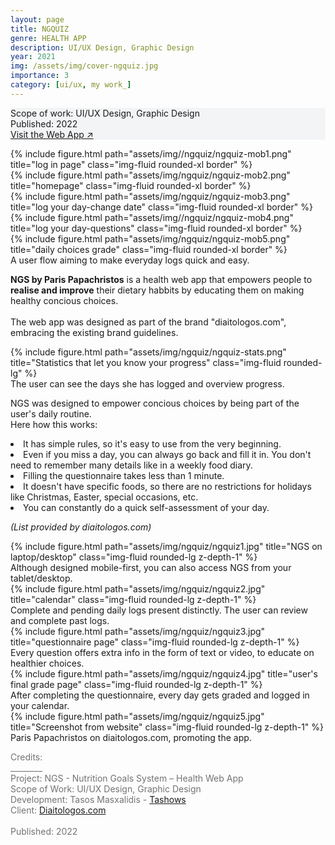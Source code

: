 ```yaml
---
layout: page
title: NGQUIZ 
genre: HEALTH APP
description: UI/UX Design, Graphic Design
year: 2021
img: /assets/img/cover-ngquiz.jpg
importance: 3
category: [ui/ux, my work_]
---
```


<div class="px-3 pt-3 pb-1 mb-3 rounded" style="background-color: rgba(43, 86, 127, .05);">
    <p>
    Scope of work: UI/UX Design, Graphic Design<br>
    Published: 2022<br>
    <a href="https://myngs.gr/papachristos/">Visit the Web App ↗</a>
    </p>
 </div>

<div class="row justify-content-center">
    <div class="col-6 col-sm mt-3 mt-md-0">
        {% include figure.html path="assets/img//ngquiz/ngquiz-mob1.png" title="log in page" class="img-fluid rounded-xl border" %}
    </div>
    <div class="col-6 col-sm mt-3 mt-md-0">
        {% include figure.html path="assets/img/ngquiz/ngquiz-mob2.png" title="homepage" class="img-fluid rounded-xl border" %}
    </div>
    <div class="col-6 col-sm mt-3 mt-md-0">
        {% include figure.html path="assets/img/ngquiz/ngquiz-mob3.png" title="log your day-change date" class="img-fluid rounded-xl border" %}
    </div>
    <div class="col-6 col-sm mt-3 mt-md-0">
        {% include figure.html path="assets/img//ngquiz/ngquiz-mob4.png" title="log your day-questions" class="img-fluid rounded-xl border" %}
    </div>
    <div class="col-6 col-sm mt-3 mt-md-0">
        {% include figure.html path="assets/img/ngquiz/ngquiz-mob5.png" title="daily choices grade" class="img-fluid rounded-xl border" %}
    </div>
</div>
<div class="caption">
    A user flow aiming to make everyday logs quick and easy.
</div>

<div class="row text-md-center justify-content-center">
    <div class="col-lg-8">
        <p><b>NGS by Paris Papachristos</b> is a health web app that empowers people to <b>realise and improve</b> their dietary habbits by educating them on making healthy concious choices.<br><br>
        The web app was designed as part of the brand "diaitologos.com", embracing the existing brand guidelines.</p>
    </div>    
</div>

<div class="row">
    <div class="col-sm my-1">
        {% include figure.html path="assets/img/ngquiz/ngquiz-stats.png" title="Statistics that let you know your progress" class="img-fluid rounded-lg" %}
    </div>
</div>
<div class="caption">
    The user can see the days she has logged and overview progress.
</div>

<div class="row mb-3 text-md-center justify-content-center">
    <div class="col-lg-8">
        <p>NGS was designed to empower concious choices by being part of the user's daily routine.<br>Here how this works:</p>
    </div>
    <div class="mb-3 col-lg-8 text-left">
        <li>It has simple rules, so it's easy to use from the very beginning.</li>
        <li>Even if you miss a day, you can always go back and fill it in. You don't need to remember many details like in a weekly food diary.</li>
        <li>Filling the questionnaire takes less than 1 minute.</li>
        <li>It doesn't have specific foods, so there are no restrictions for holidays like Christmas, Easter, special occasions, etc.</li>
        <li>You can constantly do a quick self-assessment of your day.</li>
    </div>
    <div class="col-lg-8">
        <p><i>(List provided by diaitologos.com)</i></p>
    </div>
</div>

<!-- Desktop pages -->
<div class="row">
    <div class="col-sm my-1">
        {% include figure.html path="assets/img/ngquiz/ngquiz1.jpg" title="NGS on laptop/desktop" class="img-fluid rounded-lg z-depth-1" %}
    </div>
</div>
<div class="caption">
    Although designed mobile-first, you can also access NGS from your tablet/desktop.
</div>

<div class="row">
    <div class="col-sm my-1">
        {% include figure.html path="assets/img/ngquiz/ngquiz2.jpg" title="calendar" class="img-fluid rounded-lg z-depth-1" %}
    </div>
</div>
<div class="caption">
    Complete and pending daily logs present distinctly. The user can review and complete past logs. 
</div>

<div class="row">
    <div class="col-sm my-1">
        {% include figure.html path="assets/img/ngquiz/ngquiz3.jpg" title="questionnaire page" class="img-fluid rounded-lg z-depth-1" %}
    </div>
</div>
<div class="caption">
    Every question offers extra info in the form of text or video, to educate on healthier choices.
</div>

<div class="row">
    <div class="col-sm my-1">
        {% include figure.html path="assets/img/ngquiz/ngquiz4.jpg" title="user's final grade page" class="img-fluid rounded-lg z-depth-1" %}
    </div>
</div>
<div class="caption">
    After completing the questionnaire, every day gets graded and logged in your calendar.
</div>

<div class="row">
    <div class="col-sm my-1">
        {% include figure.html path="assets/img/ngquiz/ngquiz5.jpg" title="Screenshot from website" class="img-fluid rounded-lg z-depth-1" %}
    </div>
</div>
<div class="caption">
    Paris Papachristos on diaitologos.com, promoting the app.
</div>


<div class="text-center">
    <p style="color: #737373; font-weight: 400;">Credits:<br>
    ________<br>
    Project: NGS - Nutrition Goals System – Health Web App<br>
    Scope of Work: UI/UX Design, Graphic Design<br>
    Development: Tasos Masxalidis - <a href="https://www.tashows.com/">Tashows</a><br>
    Client: <a href="https://www.diaitologos.com/">Diaitologos.com</a><br><br>
    Published: 2022</p> 
</div>
